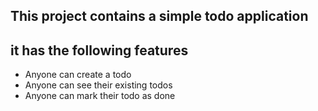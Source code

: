 ## This project contains a simple todo application

## it has the following features

 - Anyone can create a todo
 - Anyone can see their existing todos
 - Anyone can mark their todo as done

